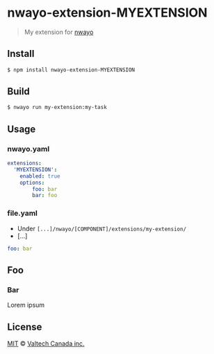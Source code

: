 # nwayo-extension-MYEXTENSION

> My extension for [nwayo](https://valtech-commerce.github.io/nwayo)

## Install

```sh
$ npm install nwayo-extension-MYEXTENSION
```


## Build

```sh
$ nwayo run my-extension:my-task
```


## Usage

### nwayo.yaml
```yaml
extensions:
  'MYEXTENSION':
    enabled: true
    options:
    	foo: bar
    	bar: foo
```

### file.yaml
- Under `[...]/nwayo/[COMPONENT]/extensions/my-extension/`
- [...]

```yaml
foo: bar
```


## Foo

### Bar
Lorem ipsum


## License

[MIT](LICENSE) © [Valtech Canada inc.](https://www.valtech.ca/)
